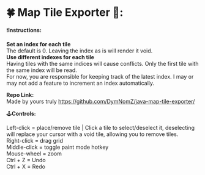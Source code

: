 # 🍀 Map Tile Exporter 📝:
❗**Instructions:**

**Set an index for each tile**<br>
The default is 0. Leaving the index as is will render it void.<br>
**Use different indexes for each tile**<br>
Having tiles with the same indices will cause conflicts. Only the first tile with the same index will be read.<br>
For now, you are responsible for keeping track of the latest index. I may or may not add a feature to increment an index automatically.<br>

**Repo Link:**<br>
Made by yours truly
https://github.com/DymNomZ/java-map-tile-exporter/

🕹**Controls:**

Left-click = place/remove tile | Click a tile to select/deselect it, deselecting will replace your cursor with a void tile, allowing you to remove tiles.<br>
Right-click = drag grid<br>
Middle-click = toggle paint mode hotkey<br>
Mouse-wheel = zoom<br>
Ctrl + Z = Undo<br>
Ctrl + X = Redo<br>
